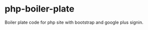 php-boiler-plate
================

Boiler plate code for php site with bootstrap and google plus signin.
